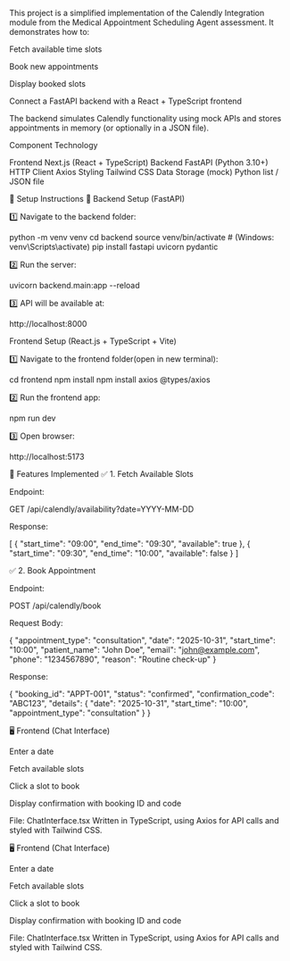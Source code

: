 This project is a simplified implementation of the Calendly Integration module from the Medical Appointment Scheduling Agent assessment.
It demonstrates how to:

Fetch available time slots

Book new appointments

Display booked slots

Connect a FastAPI backend with a React + TypeScript frontend

The backend simulates Calendly functionality using mock APIs and stores appointments in memory (or optionally in a JSON file).

Component       	Technology

Frontend        	Next.js (React + TypeScript)
Backend	            FastAPI (Python 3.10+)
HTTP                Client	Axios
Styling	            Tailwind CSS
Data Storage (mock)	Python list / JSON file


🚀 Setup Instructions
🐍 Backend Setup (FastAPI)

1️⃣ Navigate to the backend folder:

python -m venv venv
cd backend
source venv/bin/activate     # (Windows: venv\Scripts\activate)
pip install fastapi uvicorn pydantic


2️⃣ Run the server:

uvicorn backend.main:app --reload


3️⃣ API will be available at:

http://localhost:8000


Frontend Setup (React.js + TypeScript + Vite)

1️⃣ Navigate to the frontend folder(open in new terminal):

cd frontend
npm install
npm install axios @types/axios


2️⃣ Run the frontend app:

npm run dev


3️⃣ Open browser:

http://localhost:5173 


🧠 Features Implemented
✅ 1. Fetch Available Slots

Endpoint:

GET /api/calendly/availability?date=YYYY-MM-DD


Response:

[
  { "start_time": "09:00", "end_time": "09:30", "available": true },
  { "start_time": "09:30", "end_time": "10:00", "available": false }
]

✅ 2. Book Appointment

Endpoint:

POST /api/calendly/book


Request Body:

{
  "appointment_type": "consultation",
  "date": "2025-10-31",
  "start_time": "10:00",
  "patient_name": "John Doe",
  "email": "john@example.com",
  "phone": "1234567890",
  "reason": "Routine check-up"
}


Response:

{
  "booking_id": "APPT-001",
  "status": "confirmed",
  "confirmation_code": "ABC123",
  "details": {
    "date": "2025-10-31",
    "start_time": "10:00",
    "appointment_type": "consultation"
  }
}

🖥️ Frontend (Chat Interface)

Enter a date

Fetch available slots

Click a slot to book

Display confirmation with booking ID and code

File: ChatInterface.tsx
Written in TypeScript, using Axios for API calls and styled with Tailwind CSS.

🖥️ Frontend (Chat Interface)

Enter a date

Fetch available slots

Click a slot to book

Display confirmation with booking ID and code

File: ChatInterface.tsx
Written in TypeScript, using Axios for API calls and styled with Tailwind CSS.